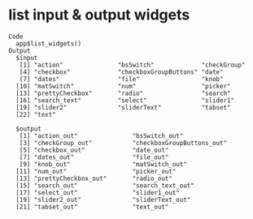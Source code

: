 # list input & output widgets

    Code
      app$list_widgets()
    Output
      $input
       [1] "action"               "bsSwitch"             "checkGroup"
       [4] "checkbox"             "checkboxGroupButtons" "date"
       [7] "dates"                "file"                 "knob"
      [10] "matSwitch"            "num"                  "picker"
      [13] "prettyCheckbox"       "radio"                "search"
      [16] "search_text"          "select"               "slider1"
      [19] "slider2"              "sliderText"           "tabset"
      [22] "text"

      $output
       [1] "action_out"               "bsSwitch_out"
       [3] "checkGroup_out"           "checkboxGroupButtons_out"
       [5] "checkbox_out"             "date_out"
       [7] "dates_out"                "file_out"
       [9] "knob_out"                 "matSwitch_out"
      [11] "num_out"                  "picker_out"
      [13] "prettyCheckbox_out"       "radio_out"
      [15] "search_out"               "search_text_out"
      [17] "select_out"               "slider1_out"
      [19] "slider2_out"              "sliderText_out"
      [21] "tabset_out"               "text_out"

